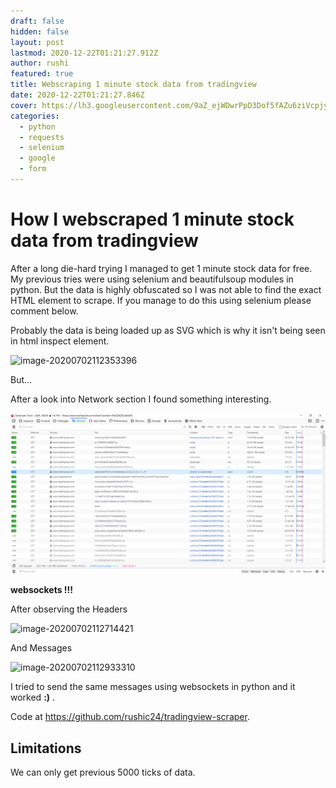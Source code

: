 ```yaml
---
draft: false
hidden: false
layout: post
lastmod: 2020-12-22T01:21:27.912Z
author: rushi
featured: true
title: Webscraping 1 minute stock data from tradingview
date: 2020-12-22T01:21:27.846Z
cover: https://lh3.googleusercontent.com/9aZ_ejWDwrPpD3Dof5fAZu6ziVcpjyLpPW3CaxY10bhqHHjH722-QjhJ1cWHgLfNjt5J
categories:
  - python
  - requests
  - selenium
  - google
  - form
---
```

# How I webscraped 1 minute stock data from tradingview

After a long die-hard trying I managed to get 1 minute stock data for free. My previous tries were using selenium and beautifulsoup modules in python. But the data is highly obfuscated  so I was not able to find the exact HTML element to scrape. If you manage to do this using selenium please comment below.

Probably the data is being loaded up as SVG which is why it isn't being seen in html inspect element. 

![image-20200702112353396](/img/image-20200702112353396.png)

But...

After a look into Network section I found something interesting.

![image-20200702112605039](\img\2020-06-28-Trading-View-Scraping\image-20200702112605039.png)

**websockets !!!**

After observing the Headers 

![image-20200702112714421](/img/image-20200702112714421.png)

And Messages

![image-20200702112933310](/img/image-20200702112933310.png)

I tried to send the same messages using websockets in python and it worked **:)** .  

Code at <https://github.com/rushic24/tradingview-scraper>.

## Limitations

We can only get previous 5000 ticks of data.